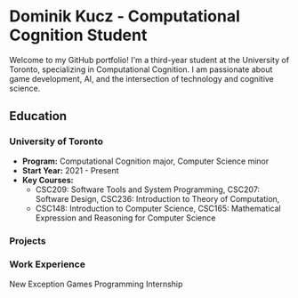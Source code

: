 # Dominik Kucz - Computational Cognition Student 

Welcome to my GitHub portfolio! I'm a third-year student at the University of Toronto, specializing in Computational Cognition. I am passionate about game development, AI, and the intersection of technology and cognitive science.

## Education
### University of Toronto
- **Program:** Computational Cognition major, Computer Science minor
- **Start Year:** 2021 - Present
- **Key Courses:**
  -  CSC209: Software Tools and System Programming, CSC207: Software Design, CSC236: Introduction to Theory of Computation,
  -  CSC148: Introduction to Computer Science, CSC165: Mathematical Expression and Reasoning for Computer Science

### Projects

### Work Experience
New Exception Games Programming Internship
